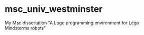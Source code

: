 msc_univ_westminster
====================

My Msc dissertation "A Logo programming environment for Lego Mindstorms robots"
